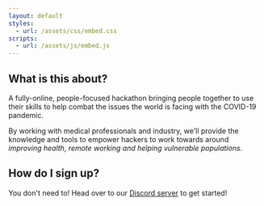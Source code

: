 ```yaml
---
layout: default
styles:
  - url: /assets/css/embed.css
scripts:
  - url: /assets/js/embed.js
---
```


## What is this about?

A fully-online, people-focused hackathon bringing people together to use their skills to help combat the issues the world is facing with the COVID-19 pandemic.

By working with medical professionals and industry, we'll provide the knowledge and tools to empower hackers to work towards around *improving health, remote working and helping vulnerable populations*.

## How do I sign up?

You don't need to! Head over to our [Discord server](discord.hackquarantine.com) to get started!

